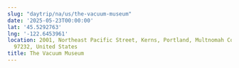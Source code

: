 ```yaml
---
slug: "daytrip/na/us/the-vacuum-museum"
date: '2025-05-23T00:00:00'
lat: '45.5292763'
lng: '-122.6453961'
location: 2001, Northeast Pacific Street, Kerns, Portland, Multnomah County, Oregon,
  97232, United States
title: The Vacuum Museum
---
```



